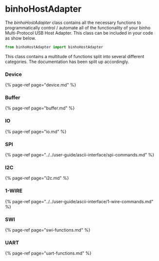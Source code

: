 # binhoHostAdapter

The _binhoHostAdapter_ class contains all the necessary functions to programmatically control / automate all of the functionality of your binho Multi-Protocol USB Host Adapter. This class can be included in your code as show below.

```python
from binhoHostAdapter import binhoHostAdapter
```

This class contains a multitude of functions split into several different categories. The documentation has been split up accordingly.

### Device

{% page-ref page="device.md" %}

### Buffer

{% page-ref page="buffer.md" %}

### IO

{% page-ref page="io.md" %}

### SPI

{% page-ref page="../../user-guide/ascii-interface/spi-commands.md" %}

### I2C

{% page-ref page="i2c.md" %}

### 1-WIRE

{% page-ref page="../../user-guide/ascii-interface/1-wire-commands.md" %}

### SWI

{% page-ref page="swi-functions.md" %}

### UART

{% page-ref page="uart-functions.md" %}

